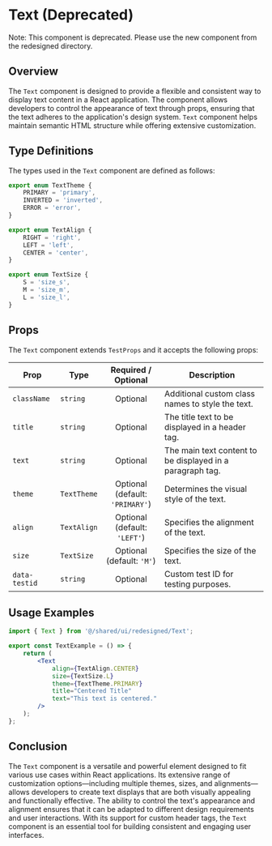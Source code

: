# Text (Deprecated)

Note: This component is deprecated. Please use the new component from the redesigned directory.

## Overview
The `Text` component is designed to provide a flexible and consistent way to display text content in a React application. 
The component allows developers to control the appearance of text through props, ensuring that the text adheres to the application's design system. 
`Text` component helps maintain semantic HTML structure while offering extensive customization. 

## Type Definitions 
The types used in the `Text` component are defined as follows:

```typescript
export enum TextTheme {
    PRIMARY = 'primary',
    INVERTED = 'inverted',
    ERROR = 'error',
}

export enum TextAlign {
    RIGHT = 'right',
    LEFT = 'left',
    CENTER = 'center',
}

export enum TextSize {
    S = 'size_s',
    M = 'size_m',
    L = 'size_l',
}
```

## Props
The `Text` component extends `TestProps` and it accepts the following props:

| Prop          | Type        |          Required / Optional          | Description                                                       |
|---------------|-------------|:-------------------------------------:|-------------------------------------------------------------------|
| `className`   | `string`    |               Optional                | Additional custom class names to style the text.                  |
| `title`       | `string`    |               Optional                | The title text to be displayed in a header tag.                   |
| `text`        | `string`    |               Optional                | The main text content to be displayed in a paragraph tag.         |
| `theme`       | `TextTheme` | Optional <br/> (default: `'PRIMARY'`) | Determines the visual style of the text.                          |
| `align`       | `TextAlign` |  Optional <br/> (default: `'LEFT'`)   | Specifies the alignment of the text.                              |
| `size`        | `TextSize`  |    Optional <br/> (default: `'M'`)    | Specifies the size of the text.                                   |
| `data-testid` | `string`    |               Optional                | Custom test ID for testing purposes.                              |


## Usage Examples

```jsx
import { Text } from '@/shared/ui/redesigned/Text';

export const TextExample = () => {
    return (
        <Text
            align={TextAlign.CENTER}
            size={TextSize.L}
            theme={TextTheme.PRIMARY}
            title="Centered Title"
            text="This text is centered."
        />
    );
};
```

## Conclusion
The `Text` component is a versatile and powerful element designed to fit various use cases within React applications.
Its extensive range of customization options—including multiple themes, sizes, and alignments—allows developers to create text displays that are both visually appealing and functionally effective.
The ability to control the text's appearance and alignment ensures that it can be adapted to different design requirements and user interactions. 
With its support for custom header tags, the `Text` component is an essential tool for building consistent and engaging user interfaces.
